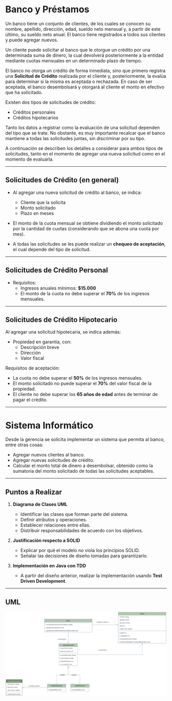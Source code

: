 # Banco y Préstamos

Un banco tiene un conjunto de clientes, de los cuales se conocen su nombre, apellido, dirección, edad, sueldo neto mensual y, a partir de este último, su sueldo neto anual. El banco tiene registrados a todos sus clientes y puede agregar nuevos.

Un cliente puede solicitar al banco que le otorgue un crédito por una determinada suma de dinero, la cual devolverá posteriormente a la entidad mediante cuotas mensuales en un determinado plazo de tiempo.

El banco no otorga un crédito de forma inmediata, sino que primero registra una **Solicitud de Crédito** realizada por el cliente y, posteriormente, la evalúa para determinar si la misma es aceptada o rechazada. En caso de ser aceptada, el banco desembolsará y otorgará al cliente el monto en efectivo que ha solicitado.

Existen dos tipos de solicitudes de crédito:
- Créditos personales
- Créditos hipotecarios

Tanto los datos a registrar como la evaluación de una solicitud dependen del tipo que se trate. No obstante, es muy importante recalcar que el banco mantiene a todas las solicitudes juntas, sin discriminar por su tipo.

A continuación se describen los detalles a considerar para ambos tipos de solicitudes, tanto en el momento de agregar una nueva solicitud como en el momento de evaluarla.

---

## Solicitudes de Crédito (en general)

- Al agregar una nueva solicitud de crédito al banco, se indica:
    - Cliente que la solicita
    - Monto solicitado
    - Plazo en meses

- El monto de la cuota mensual se obtiene dividiendo el monto solicitado por la cantidad de cuotas (considerando que se abona una cuota por mes).

- A todas las solicitudes se les puede realizar un **chequeo de aceptación**, el cual depende del tipo de solicitud.

---

## Solicitudes de Crédito Personal

- Requisitos:
    - Ingresos anuales mínimos: **$15.000**
    - El monto de la cuota no debe superar el **70%** de los ingresos mensuales.

---

## Solicitudes de Crédito Hipotecario

Al agregar una solicitud hipotecaria, se indica además:
- Propiedad en garantía, con:
    - Descripción breve
    - Dirección
    - Valor fiscal

Requisitos de aceptación:
- La cuota no debe superar el **50%** de los ingresos mensuales.
- El monto solicitado no puede superar el **70%** del valor fiscal de la propiedad.
- El cliente no debe superar los **65 años de edad** antes de terminar de pagar el crédito.

---

# Sistema Informático

Desde la gerencia se solicita implementar un sistema que permita al banco, entre otras cosas:
- Agregar nuevos clientes al banco.
- Agregar nuevas solicitudes de crédito.
- Calcular el monto total de dinero a desembolsar, obtenido como la sumatoria del monto solicitado de todas las solicitudes aceptables.

---

## Puntos a Realizar

1. **Diagrama de Clases UML**
    - Identificar las clases que forman parte del sistema.
    - Definir atributos y operaciones.
    - Establecer relaciones entre ellas.
    - Distribuir responsabilidades de acuerdo con los objetivos.

2. **Justificación respecto a SOLID**
    - Explicar por qué el modelo no viola los principios SOLID.
    - Señalar las decisiones de diseño tomadas para garantizarlo.

3. **Implementación en Java con TDD**
    - A partir del diseño anterior, realizar la implementación usando **Test Driven Development**.  

---

## UML 
![TP-SOLID.jpg](TP-SOLID.jpg)